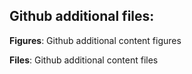 ## Github additional files:

**Figures**: Github additional content figures

**Files**: Github additional content files






